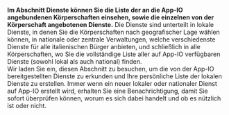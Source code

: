 **Im Abschnitt Dienste können Sie die Liste der an die App-IO angebundenen Körperschaften einsehen, sowie die einzelnen von der Körperschaft angebotenen Dienste.** Die Dienste sind unterteilt in lokale Dienste, in denen Sie die Körperschaften nach geografischer Lage wählen können, in nationale oder zentrale Verwaltungen, welche verschiedenste Dienste für alle italienischen Bürger anbieten, und schließlich in alle Körperschaften, wo Sie die vollständige Liste aller auf App-IO verfügbaren Dienste (sowohl lokal als auch national) finden.   
Wir laden Sie ein, diesen Abschnitt zu besuchen, um die von der App-IO bereitgestellten Dienste zu erkunden und Ihre persönliche Liste der lokalen Dienste zu erstellen. Immer wenn ein neuer lokaler oder nationaler Dienst auf App-IO erstellt wird, erhalten Sie eine Benachrichtigung, damit Sie sofort überprüfen können, worum es sich dabei handelt und ob es nützlich ist oder nicht.
